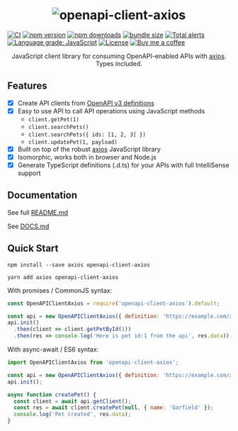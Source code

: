 <h1 align="center"><img alt="openapi-client-axios" src="https://github.com/anttiviljami/openapi-client-axios/raw/master/header.png?raw=true" style="max-width:50rem"></h1>

[![CI](https://github.com/anttiviljami/openapi-client-axios/workflows/CI/badge.svg)](https://github.com/anttiviljami/openapi-client-axios/actions?query=workflow%3ACI)
[![npm version](https://img.shields.io/npm/v/openapi-client-axios.svg)](https://www.npmjs.com/package/openapi-client-axios)
[![npm downloads](https://img.shields.io/npm/dw/openapi-client-axios)](https://www.npmjs.com/package/openapi-client-axios)
[![bundle size](https://img.shields.io/bundlephobia/minzip/openapi-client-axios?label=gzip%20bundle)](https://bundlephobia.com/package/openapi-client-axios)
[![Total alerts](https://img.shields.io/lgtm/alerts/g/anttiviljami/openapi-client-axios.svg?logo=lgtm&logoWidth=18)](https://lgtm.com/projects/g/anttiviljami/openapi-client-axios/alerts/)
[![Language grade: JavaScript](https://img.shields.io/lgtm/grade/javascript/g/anttiviljami/openapi-client-axios.svg?logo=lgtm&logoWidth=18)](https://lgtm.com/projects/g/anttiviljami/openapi-client-axios/context:javascript)
[![License](http://img.shields.io/:license-mit-blue.svg)](https://github.com/anttiviljami/openapi-client-axios/blob/master/LICENSE)
[![Buy me a coffee](https://img.shields.io/badge/donate-buy%20me%20a%20coffee-orange)](https://buymeacoff.ee/anttiviljami)

<p align="center">JavaScript client library for consuming OpenAPI-enabled APIs with <a href="https://github.com/axios/axios" target="_blank">axios</a>. Types included.</p>

## Features

- [x] Create API clients from [OpenAPI v3 definitions](https://github.com/OAI/OpenAPI-Specification)
- [x] Easy to use API to call API operations using JavaScript methods
  - `client.getPet(1)`
  - `client.searchPets()`
  - `client.searchPets({ ids: [1, 2, 3] })`
  - `client.updatePet(1, payload)`
- [x] Built on top of the robust [axios](https://github.com/axios/axios) JavaScript library
- [x] Isomorphic, works both in browser and Node.js
- [x] Generate TypeScript definitions (.d.ts) for your APIs with full IntelliSense support

## Documentation

See full [README.md](https://github.com/anttiviljami/openapi-client-axios/blob/master/packages/openapi-client-axios/README.md)

See [DOCS.md](https://github.com/anttiviljami/openapi-client-axios/blob/master/DOCS.md)


## Quick Start

```
npm install --save axios openapi-client-axios
```

```
yarn add axios openapi-client-axios
```

With promises / CommonJS syntax:

```javascript
const OpenAPIClientAxios = require('openapi-client-axios').default;

const api = new OpenAPIClientAxios({ definition: 'https://example.com/api/openapi.json' });
api.init()
  .then(client => client.getPetById(1))
  .then(res => console.log('Here is pet id:1 from the api', res.data));
```

With async-await / ES6 syntax:

```javascript
import OpenAPIClientAxios from 'openapi-client-axios';

const api = new OpenAPIClientAxios({ definition: 'https://example.com/api/openapi.json' });
api.init();

async function createPet() {
  const client = await api.getClient();
  const res = await client.createPet(null, { name: 'Garfield' });
  console.log('Pet created', res.data);
}
```
